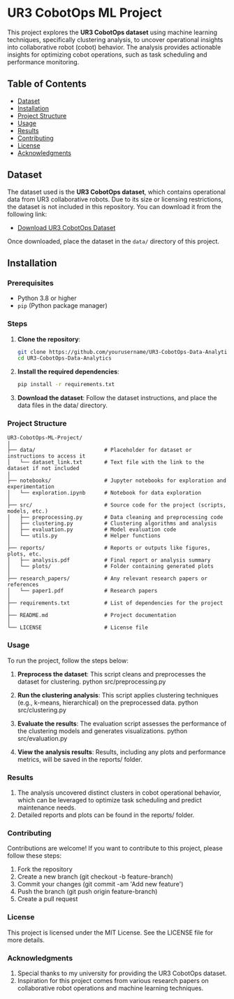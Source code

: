 # UR3 CobotOps ML Project

This project explores the **UR3 CobotOps dataset** using machine learning techniques, specifically clustering analysis, to uncover operational insights into collaborative robot (cobot) behavior. The analysis provides actionable insights for optimizing cobot operations, such as task scheduling and performance monitoring.

## Table of Contents
- [Dataset](#dataset)
- [Installation](#installation)
- [Project Structure](#project-structure)
- [Usage](#usage)
- [Results](#results)
- [Contributing](#contributing)
- [License](#license)
- [Acknowledgments](#acknowledgments)

## Dataset

The dataset used is the **UR3 CobotOps dataset**, which contains operational data from UR3 collaborative robots. Due to its size or licensing restrictions, the dataset is not included in this repository. You can download it from the following link:

- [Download UR3 CobotOps Dataset](https://link-to-dataset.com)

Once downloaded, place the dataset in the `data/` directory of this project.

## Installation

### Prerequisites

- Python 3.8 or higher
- `pip` (Python package manager)

### Steps

1. **Clone the repository**:
   ```bash
   git clone https://github.com/yourusername/UR3-CobotOps-Data-Analytics.git
   cd UR3-CobotOps-Data-Analytics

2. **Install the required dependencies**:
    ```bash
    pip install -r requirements.txt

3. **Download the dataset**: 
    Follow the dataset instructions, and place the data files in the data/ directory.

### Project Structure

    UR3-CobotOps-ML-Project/
    │
    ├── data/                      # Placeholder for dataset or instructions to access it
    │   └── dataset_link.txt       # Text file with the link to the dataset if not included
    │
    ├── notebooks/                 # Jupyter notebooks for exploration and experimentation
    │   └── exploration.ipynb      # Notebook for data exploration
    │
    ├── src/                       # Source code for the project (scripts, models, etc.)
    │   ├── preprocessing.py       # Data cleaning and preprocessing code
    │   ├── clustering.py          # Clustering algorithms and analysis
    │   ├── evaluation.py          # Model evaluation code
    │   └── utils.py               # Helper functions
    │
    ├── reports/                   # Reports or outputs like figures, plots, etc.
    │   ├── analysis.pdf           # Final report or analysis summary
    │   └── plots/                 # Folder containing generated plots
    │
    ├── research_papers/           # Any relevant research papers or references
    │   └── paper1.pdf             # Research papers
    │
    ├── requirements.txt           # List of dependencies for the project
    │
    ├── README.md                  # Project documentation
    │
    └── LICENSE                    # License file


### Usage

To run the project, follow the steps below:

1. **Preprocess the dataset**: This script cleans and preprocesses the dataset for clustering.
    python src/preprocessing.py

2. **Run the clustering analysis**: This script applies clustering techniques (e.g., k-means, hierarchical) on the preprocessed data.
    python src/clustering.py

3. **Evaluate the results**: The evaluation script assesses the performance of the clustering models and generates visualizations.
    python src/evaluation.py

4. **View the analysis results**: Results, including any plots and performance metrics, will be saved in the reports/ folder.

### Results

1. The analysis uncovered distinct clusters in cobot operational behavior, which can be leveraged to optimize task scheduling and predict maintenance needs.
2. Detailed reports and plots can be found in the reports/ folder.

### Contributing

Contributions are welcome! If you want to contribute to this project, please follow these steps:

1. Fork the repository
2. Create a new branch (git checkout -b feature-branch)
3. Commit your changes (git commit -am 'Add new feature')
4. Push the branch (git push origin feature-branch)
5. Create a pull request

### License

This project is licensed under the MIT License. See the LICENSE file for more details.

### Acknowledgments

1. Special thanks to my university for providing the UR3 CobotOps dataset.
2. Inspiration for this project comes from various research papers on collaborative robot operations and machine learning techniques.

